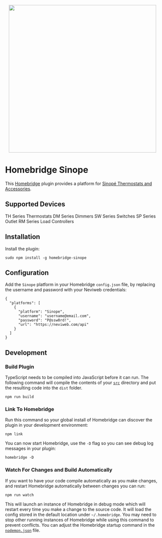 
<p align="center">

<img src="https://palourde.github.io/homebridge-sinope/images/homebridge-sinope.png" width="480">

</p>


# Homebridge Sinope

This [Homebridge](https://homebridge.io/) plugin provides a platform for [Sinopé Thermostats and Accessories](https://www.sinopetech.com/).

## Supported Devices

TH Series Thermostats
DM Series Dimmers
SW Series Switches
SP Series Outlet
RM Series Load Controllers

## Installation

Install the plugin:
```
sudo npm install -g homebridge-sinope
```

## Configuration

Add the `Sinope` platform in your Homebridge `config.json` file, by replacing the username and password with your Neviweb credentials:
```
{
  "platforms": [
    {
      "platform": "Sinope",
      "username": "username@email.com",
      "password": "P@ssw0rd!",
      "url": "https://neviweb.com/api"
    }
  ]
}
```

## Development

### Build Plugin

TypeScript needs to be compiled into JavaScript before it can run. The following command will compile the contents of your [`src`](./src) directory and put the resulting code into the `dist` folder.

```
npm run build
```

### Link To Homebridge

Run this command so your global install of Homebridge can discover the plugin in your development environment:

```
npm link
```

You can now start Homebridge, use the `-D` flag so you can see debug log messages in your plugin:

```
homebridge -D
```

### Watch For Changes and Build Automatically

If you want to have your code compile automatically as you make changes, and restart Homebridge automatically between changes you can run:

```
npm run watch
```

This will launch an instance of Homebridge in debug mode which will restart every time you make a change to the source code. It will load the config stored in the default location under `~/.homebridge`. You may need to stop other running instances of Homebridge while using this command to prevent conflicts. You can adjust the Homebridge startup command in the [`nodemon.json`](./nodemon.json) file.

